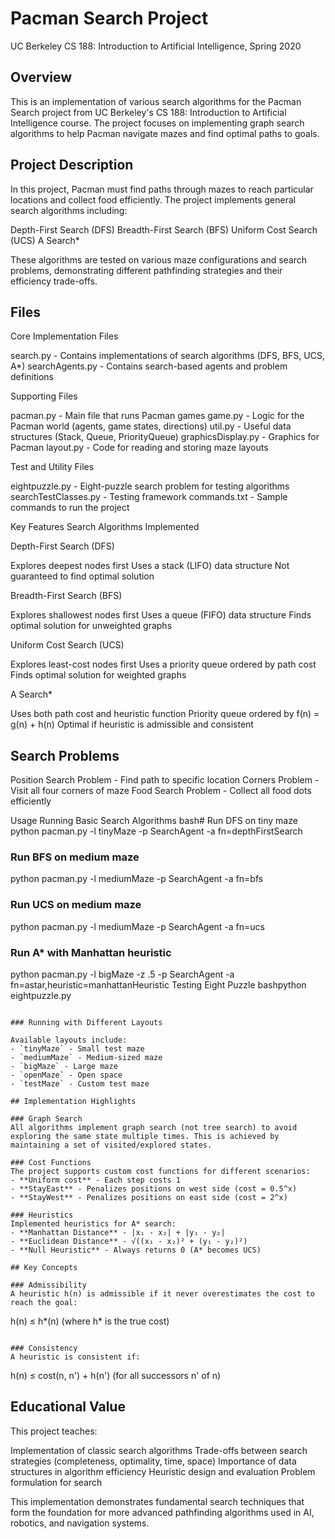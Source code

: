 # Pacman Search Project
UC Berkeley CS 188: Introduction to Artificial Intelligence, Spring 2020

## Overview
This is an implementation of various search algorithms for the Pacman Search project from UC Berkeley's CS 188: Introduction to Artificial Intelligence course. The project focuses on implementing graph search algorithms to help Pacman navigate mazes and find optimal paths to goals.

## Project Description
In this project, Pacman must find paths through mazes to reach particular locations and collect food efficiently. The project implements general search algorithms including:

Depth-First Search (DFS)
Breadth-First Search (BFS)
Uniform Cost Search (UCS)
A Search*

These algorithms are tested on various maze configurations and search problems, demonstrating different pathfinding strategies and their efficiency trade-offs.

## Files
Core Implementation Files

search.py - Contains implementations of search algorithms (DFS, BFS, UCS, A*)
searchAgents.py - Contains search-based agents and problem definitions

Supporting Files

pacman.py - Main file that runs Pacman games
game.py - Logic for the Pacman world (agents, game states, directions)
util.py - Useful data structures (Stack, Queue, PriorityQueue)
graphicsDisplay.py - Graphics for Pacman
layout.py - Code for reading and storing maze layouts

Test and Utility Files

eightpuzzle.py - Eight-puzzle search problem for testing algorithms
searchTestClasses.py - Testing framework
commands.txt - Sample commands to run the project

Key Features
Search Algorithms Implemented

Depth-First Search (DFS)

Explores deepest nodes first
Uses a stack (LIFO) data structure
Not guaranteed to find optimal solution


Breadth-First Search (BFS)

Explores shallowest nodes first
Uses a queue (FIFO) data structure
Finds optimal solution for unweighted graphs


Uniform Cost Search (UCS)

Explores least-cost nodes first
Uses a priority queue ordered by path cost
Finds optimal solution for weighted graphs


A Search*

Uses both path cost and heuristic function
Priority queue ordered by f(n) = g(n) + h(n)
Optimal if heuristic is admissible and consistent



## Search Problems

Position Search Problem - Find path to specific location
Corners Problem - Visit all four corners of maze
Food Search Problem - Collect all food dots efficiently

Usage
Running Basic Search Algorithms
bash# Run DFS on tiny maze
python pacman.py -l tinyMaze -p SearchAgent -a fn=depthFirstSearch

### Run BFS on medium maze
python pacman.py -l mediumMaze -p SearchAgent -a fn=bfs

### Run UCS on medium maze
python pacman.py -l mediumMaze -p SearchAgent -a fn=ucs

### Run A* with Manhattan heuristic
python pacman.py -l bigMaze -z .5 -p SearchAgent -a fn=astar,heuristic=manhattanHeuristic
Testing Eight Puzzle
bashpython eightpuzzle.py
```

### Running with Different Layouts

Available layouts include:
- `tinyMaze` - Small test maze
- `mediumMaze` - Medium-sized maze
- `bigMaze` - Large maze
- `openMaze` - Open space
- `testMaze` - Custom test maze

## Implementation Highlights

### Graph Search
All algorithms implement graph search (not tree search) to avoid exploring the same state multiple times. This is achieved by maintaining a set of visited/explored states.

### Cost Functions
The project supports custom cost functions for different scenarios:
- **Uniform cost** - Each step costs 1
- **StayEast** - Penalizes positions on west side (cost = 0.5^x)
- **StayWest** - Penalizes positions on east side (cost = 2^x)

### Heuristics
Implemented heuristics for A* search:
- **Manhattan Distance** - |x₁ - x₂| + |y₁ - y₂|
- **Euclidean Distance** - √((x₁ - x₂)² + (y₁ - y₂)²)
- **Null Heuristic** - Always returns 0 (A* becomes UCS)

## Key Concepts

### Admissibility
A heuristic h(n) is admissible if it never overestimates the cost to reach the goal:
```
h(n) ≤ h*(n)  (where h* is the true cost)
```

### Consistency
A heuristic is consistent if:
```
h(n) ≤ cost(n, n') + h(n')  (for all successors n' of n)

## Educational Value
This project teaches:

Implementation of classic search algorithms
Trade-offs between search strategies (completeness, optimality, time, space)
Importance of data structures in algorithm efficiency
Heuristic design and evaluation
Problem formulation for search

This implementation demonstrates fundamental search techniques that form the foundation for more advanced pathfinding algorithms used in AI, robotics, and navigation systems.
